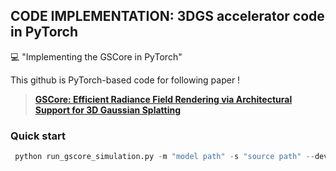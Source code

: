 ## CODE IMPLEMENTATION: 3DGS accelerator code in PyTorch
💻 "Implementing the GSCore in PyTorch"

This github is PyTorch-based code for following paper !

> **[GSCore: Efficient Radiance Field Rendering via Architectural Support for 3D Gaussian Splatting](https://dl.acm.org/doi/10.1145/3620666.3651385)**

### Quick start
``` python
 python run_gscore_simulation.py -m "model path" -s "source path" --device "device"

```
